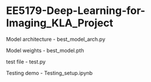 # EE5179-Deep-Learning-for-Imaging_KLA_Project

Model architecture - best_model_arch.py

Model weights - best_model.pth

test file - test.py 

Testing demo - Testing_setup.ipynb 



